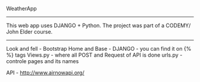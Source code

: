 WeatherApp
*******************************************************
This web app uses DJANGO + Python.
The project was part of a CODEMY/ John Elder course.
*******************************************************

Look and fell - Bootstrap
Home and Base - DJANGO - you can find it on {% %} tags
Views.py - where all POST and Request of API is done
urls.py - controle pages and its names

API - http://www.airnowapi.org/